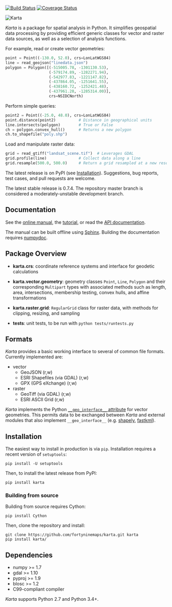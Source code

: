 [![Build Status](https://travis-ci.org/fortyninemaps/karta.svg?branch=master)](https://travis-ci.org/fortyninemaps/karta)
[![Coverage Status](https://coveralls.io/repos/github/fortyninemaps/karta/badge.svg?branch=master)](https://coveralls.io/github/fortyninemaps/karta?branch=master)

![Karta](https://raw.githubusercontent.com/fortyninemaps/karta/gh-pages/figures/karta_logo.png)

*Karta* is a package for spatial analysis in Python. It simplifies geospatial
data processing by providing efficient generic classes for vector and raster
data sources, as well as a selection of analysis functions.

For example, read or create vector geometries:

```python
point = Point((-130.0, 52.0), crs=LonLatWGS84)
line = read_geojson("linedata.json")
polygon = Polygon([(-515005.78, -1301130.53),
                   (-579174.89, -1282271.94),
                   (-542977.83, -1221147.82),
                   (-437864.05, -1251641.55),
                   (-438160.72, -1252421.48),
                   (-437961.28, -1285314.00)],
                   crs=NSIDCNorth)
```
Perform simple queries:
```python
point2 = Point((-25.0, 48.0), crs=LonLatWGS84)
point.distance(point2)          # Distance in geographical units
line.intersects(polygon)        # True or False
ch = polygon.convex_hull()      # Returns a new polygon
ch.to_shapefile("poly.shp")
```
Load and manipulate raster data:
```python
grid = read_gtiff("landsat_scene.tif")  # Leverages GDAL
grid.profile(line)              # Collect data along a line
grid.resample(500.0, 500.0)     # Return a grid resampled at a new resolution
```

The latest release is on PyPI (see [Installation](#installation)). Suggestions,
bug reports, test cases, and pull requests are welcome.

The latest stable release is 0.7.4. The repository master branch is considered a
moderately-unstable development branch.

## Documentation

See the [online manual](http://www.fortyninemaps.com/kartadocs/introduction.html),
the [tutorial](http://www.fortyninemaps.com/kartadocs/_static/tutorial.html), or read the
[API documentation](http://www.fortyninemaps.com/kartadocs/reference.html).

The manual can be built offline using [Sphinx](http://sphinx-doc.org/). Building
the documentation requires [numpydoc](https://github.com/numpy/numpydoc).

## Package Overview

- **karta.crs**: coordinate reference systems and interface for geodetic
  calculations

- **karta.vector.geometry**: geometry classes `Point`, `Line`, `Polygon` and their
  corresponding `Multipart` types with associated methods such as length, area,
  intersections, membership testing, convex hulls, and affine transformations

- **karta.raster.grid**: `RegularGrid` class for raster data, with methods for
  clipping, resizing, and sampling

- **tests**: unit tests, to be run with `python tests/runtests.py`

## Formats

*Karta* provides a basic working interface to several of common file formats.
Currently implemented are:

- vector
    - GeoJSON (r,w)
    - ESRI Shapefiles (via GDAL) (r,w)
    - GPX (GPS eXchange) (r,w)
- raster
    - GeoTiff (via GDAL) (r,w)
    - ESRI ASCII Grid (r,w)

*Karta* implements the Python [`__geo_interface__`
attribute](https://gist.github.com/sgillies/2217756) for vector geometries. This
permits data to be exchanged between *Karta* and external modules that also
implement `__geo_interface__` (e.g.
[shapely](https://github.com/Toblerity/Shapely),
[fastkml](https://fastkml.readthedocs.org/en/latest/)).

## Installation

The easiest way to install in production is via `pip`. Installation requires a
recent version of `setuptools`:

    pip install -U setuptools

Then, to install the latest release from PyPI:

    pip install karta

### Building from source

Building from source requires Cython:

    pip install Cython

Then, clone the repository and install:

    git clone https://github.com/fortyninemaps/karta.git karta
    pip install karta/

## Dependencies

- numpy >= 1.7
- gdal >= 1.10
- pyproj >= 1.9
- blosc >= 1.2
- C99-compliant compiler

*Karta* supports Python 2.7 and Python 3.4+.

